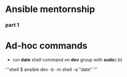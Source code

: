 # Ansible mentornship
### part 1

# Ad-hoc commands
* run **date** shell command on **dev** group with **sudo**(-b)

'''shell
$ ansible dev -b -m shell -a "date"
'''
